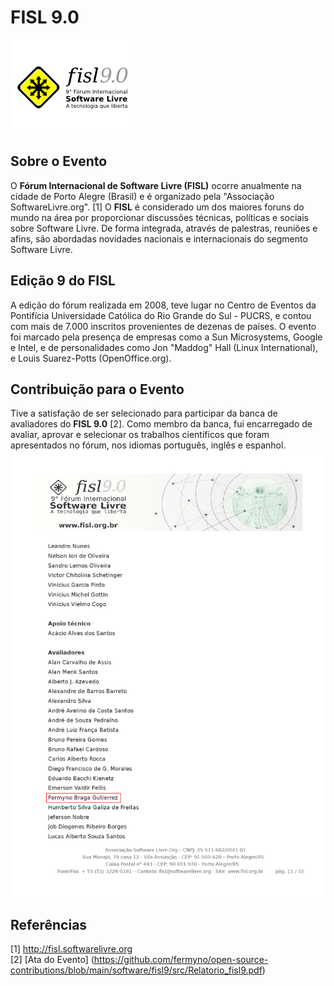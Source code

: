 # FISL 9.0

![FISL](https://raw.githubusercontent.com/fermyno/open-source-contributions/main/software/fisl9/src/fisl-logo.png)

## Sobre o Evento

O **Fórum Internacional de Software Livre (FISL)** ocorre anualmente na cidade de Porto Alegre (Brasil) e é organizado pela "Associação SoftwareLivre.org". [1]
O **FISL** é considerado um dos maiores foruns do mundo na área por proporcionar discussões técnicas, políticas e sociais sobre Software Livre. De forma integrada, através de palestras, reuniões e afins, são abordadas novidades nacionais e internacionais do segmento Software Livre. 

## Edição 9 do FISL

A edição do fórum realizada em 2008, teve lugar no Centro de Eventos da Pontifícia Universidade Católica do Rio Grande do Sul - PUCRS, e contou com mais de 7.000 inscritos provenientes de dezenas de países. 
O evento foi marcado pela presença de empresas como a Sun Microsystems, Google e Intel, e de personalidades como Jon "Maddog" Hall (Linux International), e Louis Suarez-Potts (OpenOffice.org).

## Contribuição para o Evento

Tive a satisfação de ser selecionado para participar da banca de avaliadores do **FISL 9.0** [2]. Como membro da banca, fui encarregado de avaliar, aprovar e selecionar os trabalhos científicos que foram apresentados no fórum, nos idiomas português, inglês e espanhol.
<br>
![Avaliadores do FISL 9.0](https://github.com/fermyno/open-source-contributions/blob/main/software/fisl9/src/fisl-9.0-avaliadores-ii.png)

## Referências

[1] http://fisl.softwarelivre.org  
[2] [Ata do Evento] (https://github.com/fermyno/open-source-contributions/blob/main/software/fisl9/src/Relatorio_fisl9.pdf)
